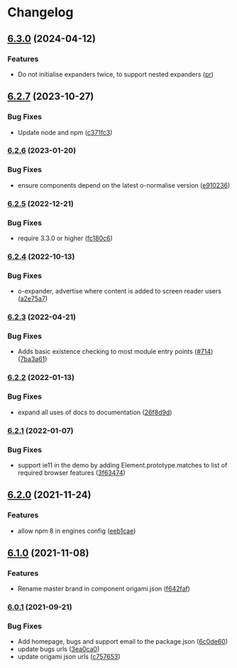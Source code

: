 # Changelog

## [6.3.0](https://github.com/Financial-Times/origami/compare/o-expander-v6.2.7...o-expander-v6.3.0) (2024-04-12)


### Features

* Do not initialise expanders twice, to support nested expanders ([pr](https://github.com/Financial-Times/origami/pull/1528))

## [6.2.7](https://github.com/Financial-Times/origami/compare/o-expander-v6.2.6...o-expander-v6.2.7) (2023-10-27)


### Bug Fixes

* Update node and npm ([c371fc3](https://github.com/Financial-Times/origami/commit/c371fc3f7f2d66266dbca95862ecef3ddeb1f339))

### [6.2.6](https://www.github.com/Financial-Times/origami/compare/o-expander-v6.2.5...o-expander-v6.2.6) (2023-01-20)


### Bug Fixes

* ensure components depend on the latest o-normalise version ([e910236](https://www.github.com/Financial-Times/origami/commit/e910236454318ce1bf198a06da7e76c0893c9142))

### [6.2.5](https://www.github.com/Financial-Times/origami/compare/o-expander-v6.2.4...o-expander-v6.2.5) (2022-12-21)


### Bug Fixes

* require 3.3.0 or higher ([fc180c6](https://www.github.com/Financial-Times/origami/commit/fc180c619755daa1b7bfe65509f354cf0de113bf))

### [6.2.4](https://www.github.com/Financial-Times/origami/compare/o-expander-v6.2.3...o-expander-v6.2.4) (2022-10-13)


### Bug Fixes

* o-expander, advertise where content is added to screen reader users ([a2e75a7](https://www.github.com/Financial-Times/origami/commit/a2e75a7422e8c7b56b4ac3482c874f20116a9b3b))

### [6.2.3](https://www.github.com/Financial-Times/origami/compare/o-expander-v6.2.2...o-expander-v6.2.3) (2022-04-21)


### Bug Fixes

* Adds basic existence checking to most module entry points ([#714](https://www.github.com/Financial-Times/origami/issues/714)) ([7ba3a61](https://www.github.com/Financial-Times/origami/commit/7ba3a61d0de2a32d3a27a225fd4258b3820c7bda))

### [6.2.2](https://www.github.com/Financial-Times/origami/compare/o-expander-v6.2.1...o-expander-v6.2.2) (2022-01-13)


### Bug Fixes

* expand all uses of docs to documentation ([26f8d9d](https://www.github.com/Financial-Times/origami/commit/26f8d9d8cbbe3e78902d8c3951b37e08150a77bd))

### [6.2.1](https://www.github.com/Financial-Times/origami/compare/o-expander-v6.2.0...o-expander-v6.2.1) (2022-01-07)


### Bug Fixes

* support ie11 in the demo by adding Element.prototype.matches to list of required browser features ([3f63474](https://www.github.com/Financial-Times/origami/commit/3f63474321681268b5dfe627f2b06f6564cd0c9a))

## [6.2.0](https://www.github.com/Financial-Times/origami/compare/o-expander-v6.1.0...o-expander-v6.2.0) (2021-11-24)


### Features

* allow npm 8 in engines config ([eeb1cae](https://www.github.com/Financial-Times/origami/commit/eeb1cae6e7f0379e647f2b41240b1f294997d528))

## [6.1.0](https://www.github.com/Financial-Times/origami/compare/o-expander-v6.0.1...o-expander-v6.1.0) (2021-11-08)


### Features

* Rename master brand in component origami.json ([f642faf](https://www.github.com/Financial-Times/origami/commit/f642faf0574d84ea8185b56e6090c8015def27e6))

### [6.0.1](https://www.github.com/Financial-Times/origami/compare/o-expander-v6.0.0...o-expander-v6.0.1) (2021-09-21)


### Bug Fixes

* Add homepage, bugs and support email to the package.json ([6c0de60](https://www.github.com/Financial-Times/origami/commit/6c0de60ebd6e64c4dd16d000fcc6b79412ce30f4))
* update bugs urls ([3ea0ca0](https://www.github.com/Financial-Times/origami/commit/3ea0ca03bcb6e55142a77387ad0fff5ddf056d44))
* update origami json urls ([c757653](https://www.github.com/Financial-Times/origami/commit/c7576532b5a14f0462d5346dfb63238be025602e))
